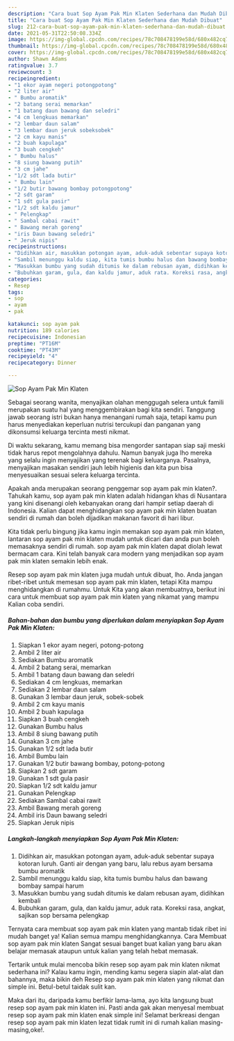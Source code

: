 ```yaml
---
description: "Cara buat Sop Ayam Pak Min Klaten Sederhana dan Mudah Dibuat"
title: "Cara buat Sop Ayam Pak Min Klaten Sederhana dan Mudah Dibuat"
slug: 212-cara-buat-sop-ayam-pak-min-klaten-sederhana-dan-mudah-dibuat
date: 2021-05-31T22:50:08.334Z
image: https://img-global.cpcdn.com/recipes/78c708478199e58d/680x482cq70/sop-ayam-pak-min-klaten-foto-resep-utama.jpg
thumbnail: https://img-global.cpcdn.com/recipes/78c708478199e58d/680x482cq70/sop-ayam-pak-min-klaten-foto-resep-utama.jpg
cover: https://img-global.cpcdn.com/recipes/78c708478199e58d/680x482cq70/sop-ayam-pak-min-klaten-foto-resep-utama.jpg
author: Shawn Adams
ratingvalue: 3.7
reviewcount: 3
recipeingredient:
- "1 ekor ayam negeri potongpotong"
- "2 liter air"
- " Bumbu aromatik"
- "2 batang serai memarkan"
- "1 batang daun bawang dan seledri"
- "4 cm lengkuas memarkan"
- "2 lembar daun salam"
- "3 lembar daun jeruk sobeksobek"
- "2 cm kayu manis"
- "2 buah kapulaga"
- "3 buah cengkeh"
- " Bumbu halus"
- "8 siung bawang putih"
- "3 cm jahe"
- "1/2 sdt lada butir"
- " Bumbu lain"
- "1/2 butir bawang bombay potongpotong"
- "2 sdt garam"
- "1 sdt gula pasir"
- "1/2 sdt kaldu jamur"
- " Pelengkap"
- " Sambal cabai rawit"
- " Bawang merah goreng"
- "iris Daun bawang seledri"
- " Jeruk nipis"
recipeinstructions:
- "Didihkan air, masukkan potongan ayam, aduk-aduk sebentar supaya kotoran luruh. Ganti air dengan yang baru, lalu rebus ayam bersama bumbu aromatik"
- "Sambil menunggu kaldu siap, kita tumis bumbu halus dan bawang bombay sampai harum"
- "Masukkan bumbu yang sudah ditumis ke dalam rebusan ayam, didihkan kembali"
- "Bubuhkan garam, gula, dan kaldu jamur, aduk rata. Koreksi rasa, angkat, sajikan sop bersama pelengkap"
categories:
- Resep
tags:
- sop
- ayam
- pak

katakunci: sop ayam pak 
nutrition: 189 calories
recipecuisine: Indonesian
preptime: "PT16M"
cooktime: "PT43M"
recipeyield: "4"
recipecategory: Dinner

---
```



![Sop Ayam Pak Min Klaten](https://img-global.cpcdn.com/recipes/78c708478199e58d/680x482cq70/sop-ayam-pak-min-klaten-foto-resep-utama.jpg)

Sebagai seorang wanita, menyajikan olahan menggugah selera untuk famili merupakan suatu hal yang menggembirakan bagi kita sendiri. Tanggung jawab seorang istri bukan hanya menangani rumah saja, tetapi kamu pun harus menyediakan keperluan nutrisi tercukupi dan panganan yang dikonsumsi keluarga tercinta mesti nikmat.

Di waktu  sekarang, kamu memang bisa mengorder santapan siap saji meski tidak harus repot mengolahnya dahulu. Namun banyak juga lho mereka yang selalu ingin menyajikan yang terenak bagi keluarganya. Pasalnya, menyajikan masakan sendiri jauh lebih higienis dan kita pun bisa menyesuaikan sesuai selera keluarga tercinta. 



Apakah anda merupakan seorang penggemar sop ayam pak min klaten?. Tahukah kamu, sop ayam pak min klaten adalah hidangan khas di Nusantara yang kini disenangi oleh kebanyakan orang dari hampir setiap daerah di Indonesia. Kalian dapat menghidangkan sop ayam pak min klaten buatan sendiri di rumah dan boleh dijadikan makanan favorit di hari libur.

Kita tidak perlu bingung jika kamu ingin memakan sop ayam pak min klaten, lantaran sop ayam pak min klaten mudah untuk dicari dan anda pun boleh memasaknya sendiri di rumah. sop ayam pak min klaten dapat diolah lewat bermacam cara. Kini telah banyak cara modern yang menjadikan sop ayam pak min klaten semakin lebih enak.

Resep sop ayam pak min klaten juga mudah untuk dibuat, lho. Anda jangan ribet-ribet untuk memesan sop ayam pak min klaten, tetapi Kita mampu menghidangkan di rumahmu. Untuk Kita yang akan membuatnya, berikut ini cara untuk membuat sop ayam pak min klaten yang nikamat yang mampu Kalian coba sendiri.

<!--inarticleads1-->

##### Bahan-bahan dan bumbu yang diperlukan dalam menyiapkan Sop Ayam Pak Min Klaten:

1. Siapkan 1 ekor ayam negeri, potong-potong
1. Ambil 2 liter air
1. Sediakan  Bumbu aromatik
1. Ambil 2 batang serai, memarkan
1. Ambil 1 batang daun bawang dan seledri
1. Sediakan 4 cm lengkuas, memarkan
1. Sediakan 2 lembar daun salam
1. Gunakan 3 lembar daun jeruk, sobek-sobek
1. Ambil 2 cm kayu manis
1. Ambil 2 buah kapulaga
1. Siapkan 3 buah cengkeh
1. Gunakan  Bumbu halus
1. Ambil 8 siung bawang putih
1. Gunakan 3 cm jahe
1. Gunakan 1/2 sdt lada butir
1. Ambil  Bumbu lain
1. Gunakan 1/2 butir bawang bombay, potong-potong
1. Siapkan 2 sdt garam
1. Gunakan 1 sdt gula pasir
1. Siapkan 1/2 sdt kaldu jamur
1. Gunakan  Pelengkap
1. Sediakan  Sambal cabai rawit
1. Ambil  Bawang merah goreng
1. Ambil iris Daun bawang seledri
1. Siapkan  Jeruk nipis




<!--inarticleads2-->

##### Langkah-langkah menyiapkan Sop Ayam Pak Min Klaten:

1. Didihkan air, masukkan potongan ayam, aduk-aduk sebentar supaya kotoran luruh. Ganti air dengan yang baru, lalu rebus ayam bersama bumbu aromatik
1. Sambil menunggu kaldu siap, kita tumis bumbu halus dan bawang bombay sampai harum
1. Masukkan bumbu yang sudah ditumis ke dalam rebusan ayam, didihkan kembali
1. Bubuhkan garam, gula, dan kaldu jamur, aduk rata. Koreksi rasa, angkat, sajikan sop bersama pelengkap




Ternyata cara membuat sop ayam pak min klaten yang mantab tidak ribet ini mudah banget ya! Kalian semua mampu menghidangkannya. Cara Membuat sop ayam pak min klaten Sangat sesuai banget buat kalian yang baru akan belajar memasak ataupun untuk kalian yang telah hebat memasak.

Tertarik untuk mulai mencoba bikin resep sop ayam pak min klaten nikmat sederhana ini? Kalau kamu ingin, mending kamu segera siapin alat-alat dan bahannya, maka bikin deh Resep sop ayam pak min klaten yang nikmat dan simple ini. Betul-betul taidak sulit kan. 

Maka dari itu, daripada kamu berfikir lama-lama, ayo kita langsung buat resep sop ayam pak min klaten ini. Pasti anda gak akan menyesal membuat resep sop ayam pak min klaten enak simple ini! Selamat berkreasi dengan resep sop ayam pak min klaten lezat tidak rumit ini di rumah kalian masing-masing,oke!.

